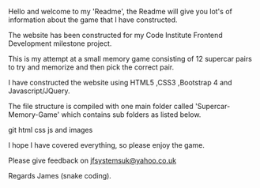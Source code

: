 
Hello and welcome to my 'Readme', the Readme will give you lot's of information about the game that I have constructed.

The website has been constructed for my Code Institute Frontend Development milestone project.

This is my attempt at a small memory game consisting of 12 supercar pairs to try and memorize
and then pick the correct pair.

I have constructed the website using HTML5 ,CSS3 ,Bootstrap 4 and Javascript/JQuery.

The file structure is compiled with one main folder called 'Supercar-Memory-Game' which contains sub folders as listed below.

git html css js and images 

I hope I have covered everything, so please enjoy the game.

Please give feedback on jfsystemsuk@yahoo.co.uk

Regards James (snake coding).